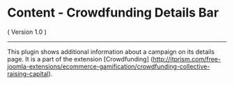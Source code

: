 Content - Crowdfunding Details Bar
==================================
( Version 1.0 )
- - -

This plugin shows additional information about a campaign on its details page. It is a part of the extension [Crowdfunding] (http://itprism.com/free-joomla-extensions/ecommerce-gamification/crowdfunding-collective-raising-capital).